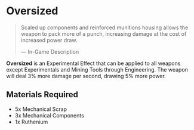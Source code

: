 # Oversized
> 
> 
> Scaled up components and reinforced munitions housing allows the weapon to pack more of a punch, increasing damage at the cost of increased power draw.
> 
> 
> — In-Game Description
> 

 	 	 	 		 			 		 		 		 	 

**Oversized** is an Experimental Effect that can be applied to all weapons except Experimentals and Mining Tools through Engineering. The weapon will deal 3% more damage per second, drawing 5% more power.

## Materials Required

- 5x Mechanical Scrap
- 3x Mechanical Components
- 1x Ruthenium